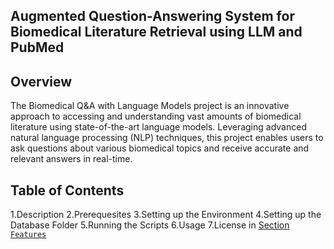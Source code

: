 ## Augmented Question-Answering System for Biomedical Literature Retrieval using LLM and PubMed

## Overview
The Biomedical Q&A with Language Models project is an innovative approach to accessing and understanding vast amounts of biomedical literature using state-of-the-art language models. Leveraging advanced natural language processing (NLP) techniques, this project enables users to ask questions about various biomedical topics and receive accurate and relevant answers in real-time.

## Table of Contents
1.Description
2.Prerequesites
3.Setting up the Environment
4.Setting up the Database Folder
5.Running the Scripts
6.Usage
7.License
in [Section `Features`](#feature)
